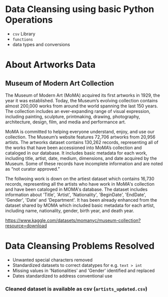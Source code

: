 # Data Cleansing using basic Python Operations
* `csv` Library
* `functions`
* data types and conversions

# About Artworks Data

## Museum of Modern Art Collection
The Museum of Modern Art (MoMA) acquired its first artworks in 1929, the year it was established. Today, the Museum’s evolving collection contains almost 200,000 works from around the world spanning the last 150 years. The collection includes an ever-expanding range of visual expression, including painting, sculpture, printmaking, drawing, photography, architecture, design, film, and media and performance art.

MoMA is committed to helping everyone understand, enjoy, and use our collection. The Museum’s website features 72,706 artworks from 20,956 artists. The artworks dataset contains 130,262 records, representing all of the works that have been accessioned into MoMA’s collection and cataloged in our database. It includes basic metadata for each work, including title, artist, date, medium, dimensions, and date acquired by the Museum. Some of these records have incomplete information and are noted as “not curator approved.” 

The follwoing work is down on the artiest dataset which contains 16,730 records, representing all the artists who have work in MoMA's collection and have been cataloged in MOMA's database. The dataset includes information about 'Title', 'Artist', 'Nationality', 'BeginDate', 'EndDate', 'Gender', 'Date' and 'Department'. It has been already enhanced from the dataset shared by MOMA which included basic metadata for each artist, including name, nationality, gender, birth year, and death year.

https://www.kaggle.com/datasets/momanyc/museum-collection?resource=download

# Data Cleansing Problems Resolved 
* Unwanted special characters removed
* Standardized datasets to correct datatypes for e.g. `text > int`
* Missing values in 'Nationalities' and 'Gender' identified and replaced
* Dates standardized to address conventional use

### Cleaned dataset is available as csv (`artists_updated.csv`)
